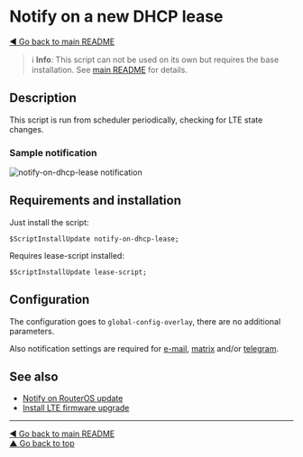 Notify on a new DHCP lease 
==========================

[◀ Go back to main README](../README.md)

> ℹ️ **Info**: This script can not be used on its own but requires the base
> installation. See [main README](../README.md) for details.

Description
-----------

This script is run from scheduler periodically, checking for LTE state changes.

### Sample notification

![notify-on-dhcp-lease notification](notify-on-dhcp-lease.d/notification.avif)

Requirements and installation
-----------------------------

Just install the script:

    $ScriptInstallUpdate notify-on-dhcp-lease;

Requires lease-script installed:

    $ScriptInstallUpdate lease-script;

Configuration
-------------

The configuration goes to `global-config-overlay`, there are no additional parameters.

Also notification settings are required for
[e-mail](mod/notification-email.md),
[matrix](mod/notification-matrix.md) and/or
[telegram](mod/notification-telegram.md).

See also
--------

* [Notify on RouterOS update](check-routeros-update.md)
* [Install LTE firmware upgrade](unattended-lte-firmware-upgrade.md)

---
[◀ Go back to main README](../README.md)  
[▲ Go back to top](#top)
